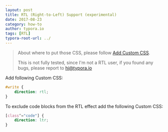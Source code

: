 ```yaml
---
layout: post
title: RTL (Right-to-Left) Support (experimental)
date: 2017-08-23
category: how-to
author: typora.io
tags: [RTL]
typora-root-url: ../
---
```


> About where to put those CSS, please follow [Add Custom CSS](/Add-Custom-CSS/).
>
> This is not fully tested, since I'm not a RTL user, if you found any bugs, please report to <hi@typora.io>

Add following Custom CSS:

```css
#write {
    direction: rtl;
}
```
To exclude code blocks from the RTL effect add the following Custom CSS:
```css
[class^="code"] {
    direction: ltr;
}
```
